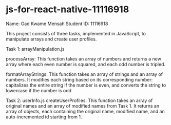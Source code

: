 # js-for-react-native-11116918
Name: Gad Kwame Mensah
Student ID: 11116918

This project consists of three tasks, implemented in JavaScript, to manipulate arrays and create user profiles.

Task 1: arrayManipulation.js

processArray: This function takes an array of numbers and returns a new array where each even number is squared, and each odd number is tripled.

formatArrayStrings: This function takes an array of strings and an array of numbers. It modifies each string based on its corresponding number: capitalizes the entire string if the number is even, and converts the string to lowercase if the number is odd

Task 2: userInfo.js
createUserProfiles: This function takes an array of original names and an array of modified names from Task 1. It returns an array of objects, each containing the original name, modified name, and an auto-incremented id starting from 1.